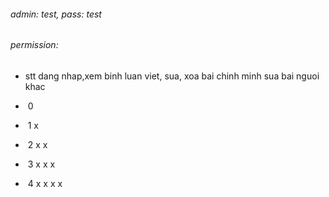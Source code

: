 ###### admin: test, pass: test

###### permission:

-   stt   dang nhap,xem     binh luan     viet, sua, xoa bai chinh minh    sua bai nguoi khac 

- ​    0 

- ​    1             x

- ​    2             x                              x

- ​    3             x                              x                            x

- ​    4             x                              x                            x                                               x

  

  